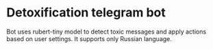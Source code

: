 # Detoxification telegram bot

Bot uses rubert-tiny model to detect toxic messages and apply actions based on user settings. It supports only Russian language.
